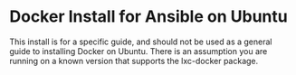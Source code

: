 # Docker Install for Ansible on Ubuntu

This install is for a specific guide, and should not be used as a general
guide to installing Docker on Ubuntu. There is an assumption you are running
on a known version that supports the lxc-docker package.
